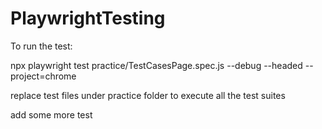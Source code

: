 # PlaywrightTesting

To run the test:

npx playwright test practice/TestCasesPage.spec.js --debug --headed --project=chrome

replace test files under practice folder to execute all the test suites

add some more test
